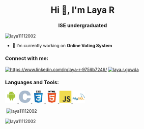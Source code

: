 <h1 align="center">Hi 👋, I'm Laya R</h1>
<h3 align="center">ISE undergraduated</h3>

<p align="left"> <img src="https://komarev.com/ghpvc/?username=laya11112002&label=Profile%20views&color=0e75b6&style=flat" alt="laya11112002" /> </p>

- 🔭 I’m currently working on **Online Voting System**

<h3 align="left">Connect with me:</h3>
<p align="left">
<a href="https://linkedin.com/in/https://www.linkedin.com/in/laya-r-9756b7249/" target="blank"><img align="center" src="https://raw.githubusercontent.com/rahuldkjain/github-profile-readme-generator/master/src/images/icons/Social/linked-in-alt.svg" alt="https://www.linkedin.com/in/laya-r-9756b7249/" height="30" width="40" /></a>
<a href="https://instagram.com/laya.r.gowda" target="blank"><img align="center" src="https://raw.githubusercontent.com/rahuldkjain/github-profile-readme-generator/master/src/images/icons/Social/instagram.svg" alt="laya.r.gowda" height="30" width="40" /></a>
</p>

<h3 align="left">Languages and Tools:</h3>
<p align="left"> <a href="https://developer.android.com" target="_blank" rel="noreferrer"> <img src="https://raw.githubusercontent.com/devicons/devicon/master/icons/android/android-original-wordmark.svg" alt="android" width="40" height="40"/> </a> <a href="https://www.cprogramming.com/" target="_blank" rel="noreferrer"> <img src="https://raw.githubusercontent.com/devicons/devicon/master/icons/c/c-original.svg" alt="c" width="40" height="40"/> </a> <a href="https://www.w3schools.com/css/" target="_blank" rel="noreferrer"> <img src="https://raw.githubusercontent.com/devicons/devicon/master/icons/css3/css3-original-wordmark.svg" alt="css3" width="40" height="40"/> </a> <a href="https://www.w3.org/html/" target="_blank" rel="noreferrer"> <img src="https://raw.githubusercontent.com/devicons/devicon/master/icons/html5/html5-original-wordmark.svg" alt="html5" width="40" height="40"/> </a> <a href="https://developer.mozilla.org/en-US/docs/Web/JavaScript" target="_blank" rel="noreferrer"> <img src="https://raw.githubusercontent.com/devicons/devicon/master/icons/javascript/javascript-original.svg" alt="javascript" width="40" height="40"/> </a> <a href="https://www.mysql.com/" target="_blank" rel="noreferrer"> <img src="https://raw.githubusercontent.com/devicons/devicon/master/icons/mysql/mysql-original-wordmark.svg" alt="mysql" width="40" height="40"/> </a> </p>

<p>&nbsp;<img align="center" src="https://github-readme-stats.vercel.app/api?username=laya11112002&show_icons=true&locale=en" alt="laya11112002" /></p>

<p><img align="center" src="https://github-readme-streak-stats.herokuapp.com/?user=laya11112002&" alt="laya11112002" /></p>

